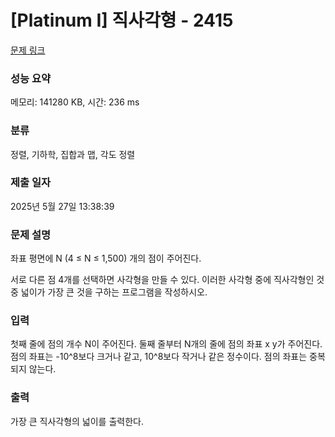 # [Platinum I] 직사각형 - 2415 

[문제 링크](https://www.acmicpc.net/problem/2415) 

### 성능 요약

메모리: 141280 KB, 시간: 236 ms

### 분류

정렬, 기하학, 집합과 맵, 각도 정렬

### 제출 일자

2025년 5월 27일 13:38:39

### 문제 설명

<p>좌표 평면에 N (4 ≤ N ≤ 1,500) 개의 점이 주어진다.</p>

<p>서로 다른 점 4개를 선택하면 사각형을 만들 수 있다. 이러한 사각형 중에 직사각형인 것 중 넓이가 가장 큰 것을 구하는 프로그램을 작성하시오.</p>

### 입력 

 <p>첫째 줄에 점의 개수 N이 주어진다. 둘째 줄부터 N개의 줄에 점의 좌표 x y가 주어진다. 점의 좌표는 -10^8보다 크거나 같고, 10^8보다 작거나 같은 정수이다. 점의 좌표는 중복되지 않는다.</p>

### 출력 

 <p>가장 큰 직사각형의 넓이를 출력한다.</p>

